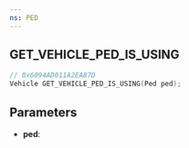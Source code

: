 ```yaml
---
ns: PED
---
```

## GET_VEHICLE_PED_IS_USING

```c
// 0x6094AD011A2EA87D
Vehicle GET_VEHICLE_PED_IS_USING(Ped ped);
```

## Parameters
* **ped**:
